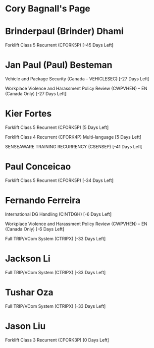 # Cory Bagnall's Page




# Brinderpaul (Brinder) Dhami


Forklift Class 5 Recurrent (CFORK5P) [-45 Days Left]



# Jan Paul (Paul) Besteman


Vehicle and Package Security (Canada – VEHICLESEC) [-27 Days Left]

Workplace Violence and Harassment Policy Review (CWPVHEN) – EN (Canada Only) [-27 Days Left]



# Kier Fortes


Forklift Class 5 Recurrent (CFORK5P) [5 Days Left]

Forklift Class 4 Recurrent (CFORK4P) Multi-language [5 Days Left]

SENSEAWARE TRAINING RECURRENCY (CSENSEP) [-41 Days Left]



# Paul Conceicao


Forklift Class 5 Recurrent (CFORK5P) [-34 Days Left]



# Fernando Ferreira


International DG Handling (CINTDGH) [-6 Days Left]

Workplace Violence and Harassment Policy Review (CWPVHEN) – EN (Canada Only) [-6 Days Left]

Full TRIP/VCom System (CTRIPX) [-33 Days Left]



# Jackson Li


Full TRIP/VCom System (CTRIPX) [-33 Days Left]



# Tushar Oza


Full TRIP/VCom System (CTRIPX) [-33 Days Left]



# Jason Liu


Forklift Class 3 Recurrent (CFORK3P) [0 Days Left]




